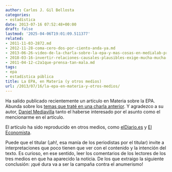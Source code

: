 ```yaml
---
author: Carlos J. Gil Bellosta
categories:
- estadística
date: 2013-07-16 07:52:48+00:00
draft: false
lastmod: '2025-04-06T19:01:09.511377'
related:
- 2011-11-03-2872.md
- 2012-11-28-coma-cero-dos-por-ciento-anda-ya.md
- 2013-06-26-video-de-la-charla-sobre-la-epa-y-mas-cosas-en-medialab-prado.md
- 2018-03-16-invertir-relaciones-causales-plausibles-exige-mucha-mucha-explicacion.md
- 2011-04-12-c2a1que-prensa-tan-mala.md
tags:
- epa
- estadística pública
title: La EPA, en Materia (y otros medios)
url: /2013/07/16/la-epa-en-materia-y-otros-medios/
---
```


Ha salido publicado recientemente un artículo en Materia sobre la EPA. Abunda sobre los [temas que traté en una charla anterior](http://www.datanalytics.com/2013/06/26/video-de-la-charla-sobre-la-epa-y-mas-cosas-en-medialab-prado/). Y agradezco a su autor, [Daniel Mediavilla](https://twitter.com/danimateria) tanto el haberse interesado por el asunto como el mencionarme en el artículo.

El artículo ha sido reproducido en otros medios, como [elDiario.es](http://www.eldiario.es/economia/rumano-hombre-depende-suba-Espana_0_152234869.html) y [El Economista](http://www.eleconomista.es/espana/noticias/4981070/07/13/2/Un-rumano-es-el-hombre-del-que-mas-depende-que-suba-el-paro-en-Espana.html).

Puede que el titular (¡ah!, esa manía de los periodistas por el titular) invite a interpretaciones que poco tienen que ver con el contenido y la intención del texto. Es curioso, en ese sentido, leer los comentarios de los lectores de los tres medios en que ha aparecido la noticia. De los que extraigo la siguiente conclusión: ¡qué dura va a ser la campaña contra el anumerismo!